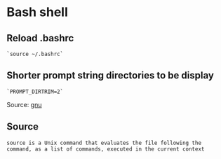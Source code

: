 # Bash shell

## Reload .bashrc

    `source ~/.bashrc`

## Shorter prompt string directories to be display

    `PROMPT_DIRTRIM=2`

Source: [gnu](https://www.gnu.org/software/bash/manual/html_node/Bash-Variables.html)

## Source

    source is a Unix command that evaluates the file following the command, as a list of commands, executed in the current context
